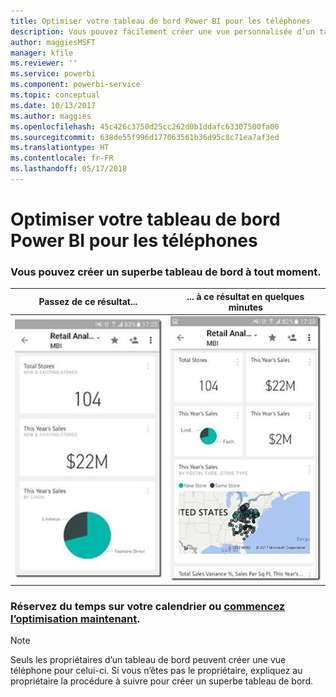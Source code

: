 ```yaml
---
title: Optimiser votre tableau de bord Power BI pour les téléphones
description: Vous pouvez facilement créer une vue personnalisée d’un tableau de bord adaptée à l’affichage sur les téléphones portables. Essayez maintenant.
author: maggiesMSFT
manager: kfile
ms.reviewer: ''
ms.service: powerbi
ms.component: powerbi-service
ms.topic: conceptual
ms.date: 10/13/2017
ms.author: maggies
ms.openlocfilehash: 45c426c3750d25cc262d0b1ddafc63307500fa00
ms.sourcegitcommit: 638de55f996d177063561b36d95c8c71ea7af3ed
ms.translationtype: HT
ms.contentlocale: fr-FR
ms.lasthandoff: 05/17/2018
---
```

# <a name="optimize-power-bi-dashboard-for-phones"></a>Optimiser votre tableau de bord Power BI pour les téléphones
### <a name="anytime-is-the-right-time-to-create-a-great-dashboard"></a>Vous pouvez créer un superbe tableau de bord à tout moment.
| **Passez de ce résultat...** | **... à ce résultat en quelques minutes** |
|:---:|:---:|
| ![](media/mobile-apps-optimize-dashboard-phone-view/power-bi-phone-dashboard-not-optimized.png) |![](media/mobile-apps-optimize-dashboard-phone-view/power-bi-phone-dashboard-optimized.png) |

### <a name="book-some-time-on-your-calendar-or-start-optimizing-nowservice-create-dashboard-mobile-phone-viewmd"></a>Réservez du temps sur votre calendrier ou [commencez l’optimisation maintenant](service-create-dashboard-mobile-phone-view.md).
> [!NOTE]
> Seuls les propriétaires d’un tableau de bord peuvent créer une vue téléphone pour celui-ci. Si vous n’êtes pas le propriétaire, expliquez au propriétaire la procédure à suivre pour créer un superbe tableau de bord.
> 
> 

